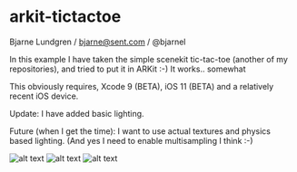 # arkit-tictactoe
Bjarne Lundgren / bjarne@sent.com / @bjarnel

In this example I have taken the simple scenekit tic-tac-toe (another of my repositories), and tried to put it in ARKit :-)
It works.. somewhat

This obviously requires, Xcode 9 (BETA), iOS 11 (BETA) and a relatively recent iOS device.

Update: I have added basic lighting.

Future (when I get the time): I want to use actual textures and physics based lighting. (And yes I need to enable multisampling I think :-)

![alt text](https://raw.githubusercontent.com/bjarnel/arkit-tictactoe/master/tictactoe-lighting.jpg)
![alt text](https://raw.githubusercontent.com/bjarnel/arkit-tictactoe/master/tictactoe-closeup.jpg)
![alt text](https://raw.githubusercontent.com/bjarnel/arkit-tictactoe/master/tictactoe-landscape.jpg)
